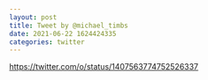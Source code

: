 ```yaml
--- 
layout: post 
title: Tweet by @michael_timbs 
date: 2021-06-22 1624424335 
categories: twitter 
--- 
```

https://twitter.com/o/status/1407563774752526337